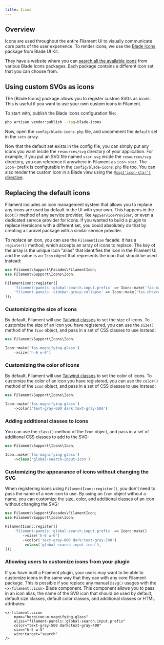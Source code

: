 ```yaml
---
title: Icons
---
```


## Overview

Icons are used throughout the entire Filament UI to visually communicate core parts of the user experience. To render icons, we use the [Blade Icons](https://github.com/blade-ui-kit/blade-icons) package from Blade UI Kit.

They have a website where you can [search all the available icons](https://blade-ui-kit.com/blade-icons?set=1#search) from various Blade Icons packages. Each package contains a different icon set that you can choose from.

## Using custom SVGs as icons

The [Blade Icons] package allows you to register custom SVGs as icons. This is useful if you want to use your own custom icons in Filament.

To start with, publish the Blade Icons configuration file:

```bash
php artisan vendor:publish --tag=blade-icons
```

Now, open the `config/blade-icons.php` file, and uncomment the `default` set in the `sets` array.

Now that the default set exists in the config file, you can simply put any icons you want inside the `resources/svg` directory of your application. For example, if you put an SVG file named `star.svg` inside the `resources/svg` directory, you can reference it anywhere in Filament as `icon-star`. The `icon-` prefix is configurable in the `config/blade-icons.php` file too. You can also render the custom icon in a Blade view using the [`@svg('icon-star')` directive](https://github.com/blade-ui-kit/blade-icons#directive).

## Replacing the default icons

Filament includes an icon management system that allows you to replace any icons are used by default in the UI with your own. This happens in the `boot()` method of any service provider, like `AppServiceProvider`, or even a dedicated service provider for icons. If you wanted to build a plugin to replace Heroicons with a different set, you could absolutely do that by creating a Laravel package with a similar service provider.

To replace an icon, you can use the `FilamentIcon` facade. It has a `register()` method, which accepts an array of icons to replace. The key of the array is the unique icon "alias" that identifies the icon in the Filament UI, and the value is an `Icon` object that represents the icon that should be used instead:

```php
use Filament\Support\Facades\FilamentIcon;
use Filament\Support\Icons\Icon;

FilamentIcon::register([
    'filament-panels::global-search.input.prefix' => Icon::make('fas-magnifying-glass'),
    'filament-panels::sidebar.group.collapse' => Icon::make('fas-chevron-up'),
]);
```

### Customizing the size of icons

By default, Filament will use [Tailwind classes](https://tailwindcss.com/docs/height) to set the size of icons. To customize the size of an icon you have registered, you can use the `size()` method of the `Icon` object, and pass in a set of CSS classes to use instead:

```php
use Filament\Support\Icons\Icon;

Icon::make('fas-magnifying-glass')
    ->size('h-6 w-6')
```

### Customizing the color of icons

By default, Filament will use [Tailwind classes](https://tailwindcss.com/docs/text-color) to set the color of icons. To customize the color of an icon you have registered, you can use the `color()` method of the `Icon` object, and pass in a set of CSS classes to use instead:

```php
use Filament\Support\Icons\Icon;

Icon::make('fas-magnifying-glass')
    ->color('text-gray-600 dark:text-gray-500')
```

### Adding additional classes to icons

You can use the `class()` method of the `Icon` object, and pass in a set of additional CSS classes to add to the SVG:

```php
use Filament\Support\Icons\Icon;

Icon::make('fas-magnifying-glass')
    ->class('global-search-input-icon')
```

### Customizing the appearance of icons without changing the SVG

When registering icons using `FilamentIcon::register()`, you don't need to pass the name of a new icon to use. By using an `Icon` object without a name, you can customize the [size](#customizing-the-size-of-icons), [color](#customizing-the-color-of-icons), and [additional classes](#adding-additional-classes-to-icons) of an icon without changing the SVG:

```php
use Filament\Support\Facades\FilamentIcon;
use Filament\Support\Icons\Icon;

FilamentIcon::register([
    'filament-panels::global-search.input.prefix' => Icon::make()
        ->size('h-6 w-6')
        ->color('text-gray-600 dark:text-gray-500')
        ->class('global-search-input-icon'),
]);
```

### Allowing users to customize icons from your plugin

If you have built a Filament plugin, your users may want to be able to customize icons in the same way that they can with any core Filament package. This is possible if you replace any manual `@svg()` usages with the `<x-filament::icon>` Blade component. This component allows you to pass in an icon alias, the name of the SVG icon that should be used by default, default size classes, default color classes, and additional classes or HTML attributes:

```blade
<x-filament::icon
    name="heroicon-m-magnifying-glass"
    alias="filament-panels::global-search.input.prefix"
    color="text-gray-500 dark:text-gray-400"
    size="h-5 w-5"
    wire:target="search"
/>
```
